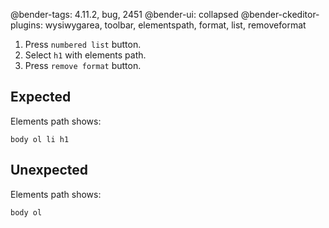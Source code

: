 @bender-tags: 4.11.2, bug, 2451
@bender-ui: collapsed
@bender-ckeditor-plugins: wysiwygarea, toolbar, elementspath, format, list, removeformat

1. Press `numbered list` button.
1. Select `h1` with elements path.
1. Press `remove format` button.

## Expected

Elements path shows:

`body ol li h1`

## Unexpected

Elements path shows:

`body ol`
